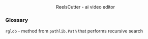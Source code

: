 <div align="center">
ReelsCutter - ai video editor
</div>

### Glossary
`rglob` - method from `pathlib.Path` that performs recursive search

